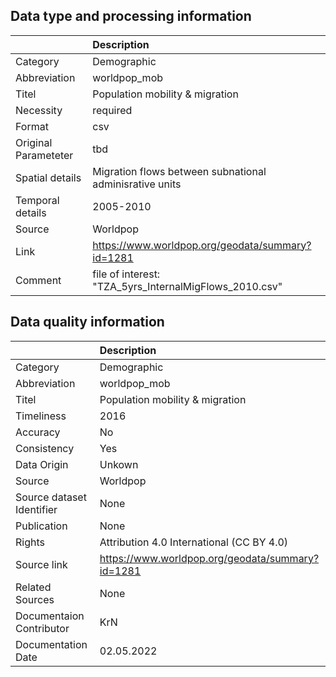 ## Data type and processing information 

|                      | Description                                             |
|:---------------------|:--------------------------------------------------------|
| Category             | Demographic                                             |
| Abbreviation         | worldpop_mob                                            |
| Titel                | Population mobility & migration                         |
| Necessity            | required                                                |
| Format               | csv                                                     |
| Original Parameteter | tbd                                                     |
| Spatial details      | Migration flows between subnational adminisrative units |
| Temporal details     | 2005-2010                                               |
| Source               | Worldpop                                                |
| Link                 | https://www.worldpop.org/geodata/summary?id=1281        |
| Comment              | file of interest: "TZA_5yrs_InternalMigFlows_2010.csv"  |

## Data quality information 

|                           | Description                                      |
|:--------------------------|:-------------------------------------------------|
| Category                  | Demographic                                      |
| Abbreviation              | worldpop_mob                                     |
| Titel                     | Population mobility & migration                  |
| Timeliness                | 2016                                             |
| Accuracy                  | No                                               |
| Consistency               | Yes                                              |
| Data Origin               | Unkown                                           |
| Source                    | Worldpop                                         |
| Source dataset Identifier | None                                             |
| Publication               | None                                             |
| Rights                    | Attribution 4.0 International (CC BY 4.0)        |
| Source link               | https://www.worldpop.org/geodata/summary?id=1281 |
| Related Sources           | None                                             |
| Documentaion Contributor  | KrN                                              |
| Documentation Date        | 02.05.2022                                       |